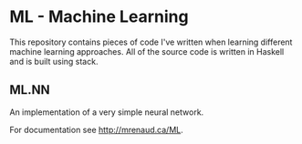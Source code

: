 # ML - Machine Learning

This repository contains pieces of code I've written when learning
different machine learning approaches. All of the source code is
written in Haskell and is built using stack.

## ML.NN

An implementation of a very simple neural network.

For documentation see http://mrenaud.ca/ML.

